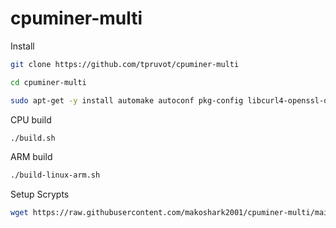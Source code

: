 # cpuminer-multi

Install

```bash
git clone https://github.com/tpruvot/cpuminer-multi
```

```bash
cd cpuminer-multi
```

```bash
sudo apt-get -y install automake autoconf pkg-config libcurl4-openssl-dev libjansson-dev libssl-dev libgmp-dev zlib1g-dev make g++
```

CPU build

```bash
./build.sh
```

ARM build

```bash
./build-linux-arm.sh
```

Setup Scrypts

```bash
wget https://raw.githubusercontent.com/makoshark2001/cpuminer-multi/main/sha256d.sh -O ~/cpuminer-multi/sha256d.sh
```

